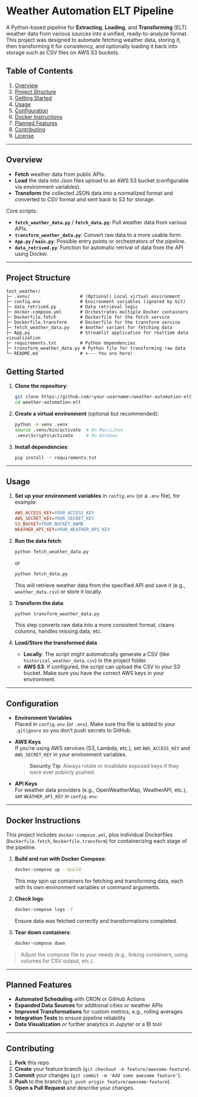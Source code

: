 # Weather Automation ELT Pipeline

A Python-based pipeline for **Extracting**, **Loading**, and **Transforming** (ELT) weather data from various sources into a unified, ready-to-analyze format. This project was designed to automate fetching weather data, storing it, then transforming it for consistency, and optionally loading it back into storage such as CSV files on AWS S3 buckets.

## Table of Contents

1. [Overview](#overview)  
2. [Project Structure](#project-structure)  
3. [Getting Started](#getting-started)  
4. [Usage](#usage)  
5. [Configuration](#configuration)  
6. [Docker Instructions](#docker-instructions)  
7. [Planned Features](#planned-features)  
8. [Contributing](#contributing)  
9. [License](#license)

---

## Overview

- **Fetch** weather data from public APIs.
- **Load** the data into Json files upload to an AWS S3 bucket (configurable via environment variables).
- **Transform** the collected JSON data into a normalized format and converted to CSV format and sent back to S3 for storage. 


Core scripts:
- **`fetch_weather_data.py`** / **`fetch_data.py`**: Pull weather data from various APIs.  
- **`transform_weather_data.py`**: Convert raw data to a more usable form.  
- **`App.py` / `main.py`**: Possible entry points or orchestrators of the pipeline.  
- **`data_retrived.py`**: Function for automatic retrival of data from the API using Docker.

---

## Project Structure

```
test_weather/
├─ .venv/                   # (Optional) Local virtual environment
├─ config.env               # Environment variables (ignored by Git)
├─ data_retrived.py         # Data retrieval logic
├─ docker-compose.yml       # Orchestrates multiple Docker containers 
├─ Dockerfile.fetch         # Dockerfile for the fetch service
├─ Dockerfile.transform     # Dockerfile for the transform service
├─ fetch_weather_data.py    # Another variant for fetching data
├─ App.py                   # Streamlit application for realtime data visualization
├─ requirements.txt         # Python dependencies
├─ transform_weather_data.py # Python file for transforming raw data
└─ README.md                # <--- You are here!
```

## Getting Started

1. **Clone the repository**:
   ```bash
   git clone https://github.com/<your-username>/weather-automation-elt.git
   cd weather-automation-elt
   ```

2. **Create a virtual environment** (optional but recommended):
   ```bash
   python -m venv .venv
   source .venv/bin/activate  # On Mac/Linux
   .venv\Scripts\activate     # On Windows
   ```

3. **Install dependencies**:
   ```bash
   pip install -r requirements.txt
   ```

---

## Usage

1. **Set up your environment variables** in `config.env` (or a `.env` file), for example:
   ```ini
   AWS_ACCESS_KEY=YOUR_ACCESS_KEY
   AWS_SECRET_KEY=YOUR_SECRET_KEY
   S3_BUCKET=YOUR_BUCKET_NAME
   WEATHER_API_KEY=YOUR_WEATHER_API_KEY
   ```
2. **Run the data fetch**:
   ```bash
   python fetch_weather_data.py
   ```
   or
   ```bash
   python fetch_data.py
   ```
   This will retrieve weather data from the specified API and save it (e.g., `weather_data.csv`) or store it locally.

3. **Transform the data**:
   ```bash
   python transform_weather_data.py
   ```
   This step converts raw data into a more consistent format, cleans columns, handles missing data, etc.

4. **Load/Store the transformed data**  
   - **Locally**: The script might automatically generate a CSV (like `historical_weather_data.csv`) in the project folder.  
   - **AWS S3**: If configured, the script can upload the CSV to your S3 bucket. Make sure you have the correct AWS keys in your environment.

---

## Configuration

- **Environment Variables**  
  Placed in `config.env` (or `.env`). Make sure this file is added to your `.gitignore` so you don’t push secrets to GitHub.

- **AWS Keys**  
  If you’re using AWS services (S3, Lambda, etc.), set `AWS_ACCESS_KEY` and `AWS_SECRET_KEY` in your environment variables.  
  > **Security Tip**: Always rotate or invalidate exposed keys if they were ever publicly pushed.

- **API Keys**  
  For weather data providers (e.g., OpenWeatherMap, WeatherAPI, etc.), set `WEATHER_API_KEY` in `config.env`.

---

## Docker Instructions

This project includes `docker-compose.yml`, plus individual Dockerfiles (`Dockerfile.fetch`, `Dockerfile.transform`) for containerizing each stage of the pipeline.

1. **Build and run with Docker Compose**:
   ```bash
   docker-compose up --build
   ```
   This may spin up containers for fetching and transforming data, each with its own environment variables or command arguments.

2. **Check logs**:
   ```bash
   docker-compose logs -f
   ```
   Ensure data was fetched correctly and transformations completed.

3. **Tear down containers**:
   ```bash
   docker-compose down
   ```

> Adjust the compose file to your needs (e.g., linking containers, using volumes for CSV output, etc.).

---

## Planned Features

- **Automated Scheduling** with CRON or GitHub Actions  
- **Expanded Data Sources** for additional cities or weather APIs  
- **Improved Transformations** for custom metrics, e.g., rolling averages  
- **Integration Tests** to ensure pipeline reliability  
- **Data Visualization** or further analytics in Jupyter or a BI tool

---

## Contributing

1. **Fork** this repo.  
2. **Create** your feature branch (`git checkout -b feature/awesome-feature`).  
3. **Commit** your changes (`git commit -m 'Add some awesome feature'`).  
4. **Push** to the branch (`git push origin feature/awesome-feature`).  
5. **Open a Pull Request** and describe your changes.
